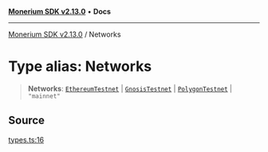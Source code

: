 [**Monerium SDK v2.13.0**](../README.md) • **Docs**

---

[Monerium SDK v2.13.0](../README.md) / Networks

# Type alias: Networks

> **Networks**: [`EthereumTestnet`](EthereumTestnet.md) \| [`GnosisTestnet`](GnosisTestnet.md) \| [`PolygonTestnet`](PolygonTestnet.md) \| `"mainnet"`

## Source

[types.ts:16](https://github.com/monerium/js-monorepo/blob/4397cd6d6b171e9f3bbb7c9a2278e6782b814c1a/packages/sdk/src/types.ts#L16)

